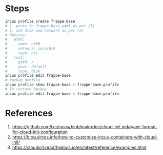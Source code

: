 # Steps
```bash
incus profile create frappe-base
# 1. paste in frappe-base.yaml as per [1]
# 2. add disk and network as per [2]
# devices:
#   eth0:
#     name: eth0
#     network: incusbr0
#     type: nic
#   root:
#     path: /
#     pool: default
#     type: disk
incus profile edit frappe-base
# backup profile
incus profile show frappe-base > frappe-base.profile
# To restore backup
incus profile edit frappe-base < frappe-base.profile
```

# References
1. https://github.com/lxc/incus/blob/main/doc/cloud-init.md#yaml-format-for-cloud-init-configuration
2. https://blog.simos.info/how-to-customize-incus-containers-with-cloud-init/
3. https://cloudinit.readthedocs.io/en/latest/reference/examples.html
